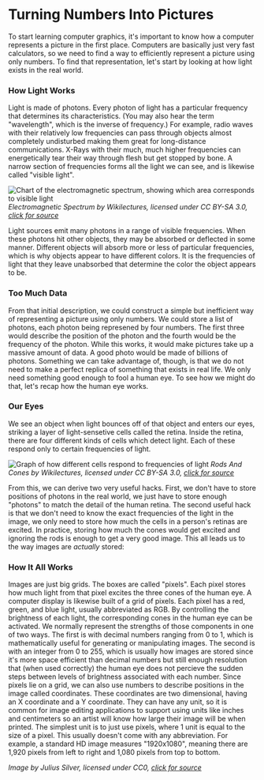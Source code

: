 <script src="content.js"></script>

# Turning Numbers Into Pictures
To start learning computer graphics, it's important to know how a computer
represents a picture in the first place. Computers are basically just very fast
calculators, so we need to find a way to efficiently represent a picture using
only numbers. To find that representation, let's start by looking at how
light exists in the real world.

### How Light Works
Light is made of photons. Every photon of light has a particular frequency that
determines its characteristics. (You may also hear the term "wavelength", which
is the inverse of frequency.) For example, radio waves with their relatively low
frequencies can pass through objects almost completely undisturbed making them
great for long-distance communications. X-Rays with their much, much higher
frequencies can energetically tear their way through flesh but get stopped by
bone. A narrow section of frequencies forms all the light we can see, and is
likewise called "visible light".

![Chart of the electromagnetic spectrum, showing which area corresponds to visible light](https://www.wikilectures.eu/images/6/68/4.2_wavelengthspectrum.png)
*Electromagnetic Spectrum by Wikilectures, licensed under CC BY-SA 3.0, [click for source](https://www.wikilectures.eu/w/LIGHT,_EYE_AND_VISION#1.1.4..C2.A0Eye)*

Light sources emit
many photons in a range of visible frequencies. When these photons hit other
objects, they may be absorbed or deflected in some manner. Different objects
will absorb more or less of particular frequencies, which is why objects appear
to have different colors. It is the frequencies of light that they leave
unabsorbed that determine the color the object appears to be.

### Too Much Data
From that initial description, we could construct a simple but inefficient way
of representing a picture using only numbers. We could store a list of photons,
each photon being represened by four numbers. The first three would describe the
position of the photon and the fourth would be the frequency of the photon.
While this works, it would make pictures take up a massive amount of data. A
good photo would be made of billions of photons. Something we can take advantage
of, though, is that we do not need to make a perfect replica of something that
exists in real life. We only need something good enough to fool a human eye. To
see how we might do that, let's recap how the human eye works.

### Our Eyes
We see an object when light bounces off of that object and enters our eyes,
striking a layer of light-sensetive cells called the retina. Inside the retina,
there are four different kinds of cells which detect light. Each of these
respond only to certain frequencies of light.

![Graph of how different cells respond to frequencies of light](https://www.wikilectures.eu/images/5/53/4.2.4rhodsandconesgraf.png)
*Rods And Cones by Wikilectures, licensed under CC BY-SA 3.0, [click for source](https://www.wikilectures.eu/w/LIGHT,_EYE_AND_VISION#1.1.4..C2.A0Eye)*

From this, we can derive two very useful hacks. First, we don't have to store
positions of photons in the real world, we just have to store enough "photons"
to match the detail of the human retina. The second useful hack is that we don't
need to know the exact frequencies of the light in the image, we only need to
store how much the cells in a person's retinas are excited. In practice, storing
how much the cones would get excited and ignoring the rods is enough to get a
very good image. This all leads us to the way images are *actually* stored:

### How It All Works
Images are just big grids. The boxes are called "pixels". Each pixel stores how
much light from that pixel excites the three cones of the human eye. A computer
display is likewise built of a grid of pixels. Each pixel has a red, green, and
blue light, usually abbreviated as RGB. By controlling the brightness of each
light, the corresponding cones in the human eye can be activated. We normally
represent the strengths of those components in one of two ways. The first is
with decimal numbers ranging from 0 to 1, which is mathematically useful for
generating or manipulating images. The second is with an integer from 0 to 255,
which is usually how images are stored since it's more space efficient than
decimal numbers but still enough resolution that (when used correctly) the human
eye does not percieve the sudden steps between levels of brightness associated
with each number. Since pixels lie on a grid, we can also use numbers to
describe positions in the image called coordinates. These coordinates are two
dimensional, having an X coordinate and a Y coordinate. They can have any unit,
so it is common for image editing applications to support using units like
inches and centimeters so an artist will know how large their image will be when
printed. The simplest unit is to just use pixels, where 1 unit is equal to the
size of a pixel. This usually doesn't come with any abbreviation. For example, a
standard HD image measures "1920x1080", meaning there are 1,920 pixels from left
to right and 1,080 pixels from top to bottom.

<div id="test-sketch" class="sketch"></div>

*Image by Julius Silver, licensed under CC0, [click for source](https://www.pexels.com/photo/saint-basil-s-cathedral-753339/)*

